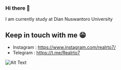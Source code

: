 ### Hi there 👋

I am currently study at Dian Nuswantoro University

## Keep in touch with me :grin:
- Instagram : https://www.instagram.com/realrto7/
- Telegram  : https://t.me/Realrto7

![Alt Text](https://https://media.giphy.com/media/lReVblhSRtxXtfK81w/giphy.gif)
